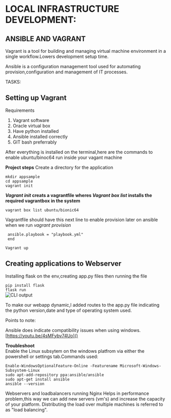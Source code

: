 

# LOCAL INFRASTRUCTURE DEVELOPMENT:
## ANSIBLE AND VAGRANT 

Vagrant is a tool for building and managing virtual machine environment in a single workflow.Lowers development setup time.

Ansible is a configuration management tool used for automating provision,configuration and management of IT processes.

TASKS:


## Setting up Vagrant
Requirements
1. Vagrant software
2. Oracle virtual box
3. Have python installed 
4. Ansible installed correctly
5. GIT bash preferrably

After everything is installed on the terminal,here are the commands to enable ubuntu/binoc64 run inside your vagant machine

**Project steps**
Create a directory for the application
```
mkdir appsample
cd appsample
vagrant init
```
**_Vagrant init_ creats a vagrantfile wheres _Vagrant box list_ installs the required vagrantbox in the system**

```
vagrant box list ubuntu/bionic64 
```
Vagrantfile should have this next line to enable provision later on ansible when we run _vagrant provision_
```config.vm.provision "ansible" do |ansible|
 ansible.playbook = "playbook.yml"
 end
 ```
 ```Vagrant up```
 
## Creating applications to Webserver
Installing flask on the env,creating app.py files then running the file 

```pip install flask``` \
```flask run```\
![CLI output](flaskoutput.png)

To make our webapp dynamic,l added routes to the app.py file indicating the python version,date and type of operating system used.





Points to note:

Ansible does indicate compatibility issues when using windows.[https://youtu.be/4sMFybv74Uo]()

**Troubleshoot** \
Enable the Linux subsytem on the windows platfrom via either the powershell or settings tab.Commands used:

```
Enable-WindowsOptionalFeature-Online -Featurename Microsoft-Windows-Subsystem-Linux 
sudo apt-add-repository ppa:ansible/ansible
sudo apt-get install ansible
ansible --version
```

Webservers and loadbalancers running Nginx
Helps in performance problem,this way we can add new servers (vm's) and increase the capacity of your platform. 
Distributing the load over multiple machines is referred to as "load balancing".
   
   


